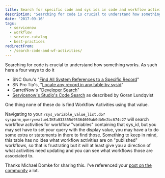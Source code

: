 ```yaml
---
title: Search for specific code and sys ids in code and workflow activities
description: "Searching for code is crucial to understand how something works. As such\\\r\nhere a four ways to do it\r\n\r\n SNC Guru's \"Find All System References to a Specific..."
date: '2017-09-16'
tags:
  - servicenow
  - workflow
  - service-catalog
  - best-practices
redirectFrom:
  - /search-code-and-wf-activities/
---
```


<!--StartFragment-->

Searching for code is crucial to understand how something works. As such\
here a four ways to do it

* SNC Guru's "[Find All System References to a Specific Record](https://www.servicenowguru.com/system-definition/find-references-specific-record/)"
* SN Pro Tip's, "[Locate any record in any table by sysid](https://snprotips.com/blog/sncprotips/2015/12/locate-any-record-in-any-table-by-sysidhtml)"
* GarretNow's "[Developer Search](https://garrettnow.com/2014/08/12/developer-search/)"
* [Servicenow's Studio's Code Search](https://community.servicenow.com/community/develop/blog/2017/01/15/where-did-i-write-that-piece-of-code) as described by Goran Lundqvist

One thing none of these do is find Workflow Activities using that value.

Navigating to your `/sys_variable_value_list.do?sysparm_query=valueLIKEa033355d95364600ab0db5e2bc674c27` will search workflow activities for workflow "variables" containing that sys_id, but you may set have to set your query with the display value, you may have a to do some extra or statements in there to find those. Something to keep in mind, this table has no idea what workflow activities are on "published" workflows, so that is frustrating but it will at least give you a direction of what activities need updating and you can see what workflows those are associated to.

Thanks Michael Domke for sharing this. I've referenced your [post on the community](https://community.servicenow.com/thread/157997) a lot.

<!--EndFragment-->